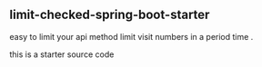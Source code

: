 ## limit-checked-spring-boot-starter

easy to limit your api method  limit visit numbers in a period time  .

this is a starter source code 
